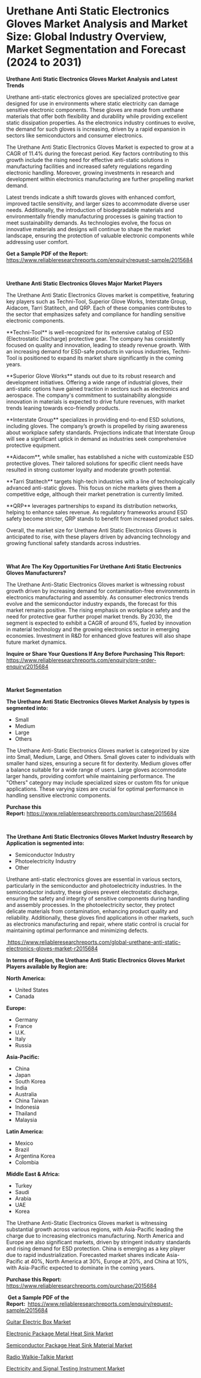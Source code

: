 <p><h1>Urethane Anti Static Electronics Gloves Market Analysis and Market Size: Global Industry Overview, Market Segmentation and Forecast (2024 to 2031)</h1></p><p><strong>Urethane Anti Static Electronics Gloves Market Analysis and Latest Trends</strong></p>
<p><p>Urethane anti-static electronics gloves are specialized protective gear designed for use in environments where static electricity can damage sensitive electronic components. These gloves are made from urethane materials that offer both flexibility and durability while providing excellent static dissipation properties. As the electronics industry continues to evolve, the demand for such gloves is increasing, driven by a rapid expansion in sectors like semiconductors and consumer electronics.</p><p>The Urethane Anti Static Electronics Gloves Market is expected to grow at a CAGR of 11.4% during the forecast period. Key factors contributing to this growth include the rising need for effective anti-static solutions in manufacturing facilities and increased safety regulations regarding electronic handling. Moreover, growing investments in research and development within electronics manufacturing are further propelling market demand.</p><p>Latest trends indicate a shift towards gloves with enhanced comfort, improved tactile sensitivity, and larger sizes to accommodate diverse user needs. Additionally, the introduction of biodegradable materials and environmentally friendly manufacturing processes is gaining traction to meet sustainability demands. As technologies evolve, the focus on innovative materials and designs will continue to shape the market landscape, ensuring the protection of valuable electronic components while addressing user comfort.</p></p>
<p><strong>Get a Sample PDF of the Report:&nbsp;</strong> <a href="https://www.reliableresearchreports.com/enquiry/request-sample/2015684?utm_campaign=4&utm_medium=2&utm_source=Github&utm_content=ia&utm_term=27102024&utm_id=urethane-anti-static-electronics-gloves">https://www.reliableresearchreports.com/enquiry/request-sample/2015684</a></p>
<p>&nbsp;</p>
<p><strong>Urethane Anti Static Electronics Gloves Major Market Players</strong></p>
<p><p>The Urethane Anti Static Electronics Gloves market is competitive, featuring key players such as Techni-Tool, Superior Glove Works, Interstate Group, Aidacom, Tarri Statitech, and QRP. Each of these companies contributes to the sector that emphasizes safety and compliance for handling sensitive electronic components.</p><p>**Techni-Tool** is well-recognized for its extensive catalog of ESD (Electrostatic Discharge) protective gear. The company has consistently focused on quality and innovation, leading to steady revenue growth. With an increasing demand for ESD-safe products in various industries, Techni-Tool is positioned to expand its market share significantly in the coming years.</p><p>**Superior Glove Works** stands out due to its robust research and development initiatives. Offering a wide range of industrial gloves, their anti-static options have gained traction in sectors such as electronics and aerospace. The company's commitment to sustainability alongside innovation in materials is expected to drive future revenues, with market trends leaning towards eco-friendly products.</p><p>**Interstate Group** specializes in providing end-to-end ESD solutions, including gloves. The company’s growth is propelled by rising awareness about workplace safety standards. Projections indicate that Interstate Group will see a significant uptick in demand as industries seek comprehensive protective equipment.</p><p>**Aidacom**, while smaller, has established a niche with customizable ESD protective gloves. Their tailored solutions for specific client needs have resulted in strong customer loyalty and moderate growth potential.</p><p>**Tarri Statitech** targets high-tech industries with a line of technologically advanced anti-static gloves. This focus on niche markets gives them a competitive edge, although their market penetration is currently limited.</p><p>**QRP** leverages partnerships to expand its distribution networks, helping to enhance sales revenue. As regulatory frameworks around ESD safety become stricter, QRP stands to benefit from increased product sales.</p><p>Overall, the market size for Urethane Anti Static Electronics Gloves is anticipated to rise, with these players driven by advancing technology and growing functional safety standards across industries.</p></p>
<p>&nbsp;</p>
<p><strong>What Are The Key Opportunities For Urethane Anti Static Electronics Gloves Manufacturers?</strong></p>
<p><p>The Urethane Anti-Static Electronics Gloves market is witnessing robust growth driven by increasing demand for contamination-free environments in electronics manufacturing and assembly. As consumer electronics trends evolve and the semiconductor industry expands, the forecast for this market remains positive. The rising emphasis on workplace safety and the need for protective gear further propel market trends. By 2030, the segment is expected to exhibit a CAGR of around 6%, fueled by innovation in material technology and the growing electronics sector in emerging economies. Investment in R&D for enhanced glove features will also shape future market dynamics.</p></p>
<p><strong>Inquire or Share Your Questions If Any Before Purchasing This Report:</strong> <a href="https://www.reliableresearchreports.com/enquiry/pre-order-enquiry/2015684?utm_campaign=4&utm_medium=2&utm_source=Github&utm_content=ia&utm_term=27102024&utm_id=urethane-anti-static-electronics-gloves">https://www.reliableresearchreports.com/enquiry/pre-order-enquiry/2015684</a></p>
<p>&nbsp;</p>
<p><strong>Market Segmentation</strong></p>
<p><strong>The Urethane Anti Static Electronics Gloves Market Analysis by types is segmented into:</strong></p>
<p><ul><li>Small</li><li>Medium</li><li>Large</li><li>Others</li></ul></p>
<p><p>The Urethane Anti-Static Electronics Gloves market is categorized by size into Small, Medium, Large, and Others. Small gloves cater to individuals with smaller hand sizes, ensuring a secure fit for dexterity. Medium gloves offer a balance suitable for a wide range of users. Large gloves accommodate larger hands, providing comfort while maintaining performance. The "Others" category may include specialized sizes or custom fits for unique applications. These varying sizes are crucial for optimal performance in handling sensitive electronic components.</p></p>
<p><strong>Purchase this Report:&nbsp;</strong><a href="https://www.reliableresearchreports.com/purchase/2015684?utm_campaign=4&utm_medium=2&utm_source=Github&utm_content=ia&utm_term=27102024&utm_id=urethane-anti-static-electronics-gloves">https://www.reliableresearchreports.com/purchase/2015684</a></p>
<p>&nbsp;</p>
<p><strong>The Urethane Anti Static Electronics Gloves Market Industry Research by Application is segmented into:</strong></p>
<p><ul><li>Semiconductor Industry</li><li>Photoelectricity Industry</li><li>Other</li></ul></p>
<p><p>Urethane anti-static electronics gloves are essential in various sectors, particularly in the semiconductor and photoelectricity industries. In the semiconductor industry, these gloves prevent electrostatic discharge, ensuring the safety and integrity of sensitive components during handling and assembly processes. In the photoelectricity sector, they protect delicate materials from contamination, enhancing product quality and reliability. Additionally, these gloves find applications in other markets, such as electronics manufacturing and repair, where static control is crucial for maintaining optimal performance and minimizing defects.</p></p>
<p><a href="https://www.reliableresearchreports.com/global-urethane-anti-static-electronics-gloves-market-r2015684?utm_campaign=4&utm_medium=2&utm_source=Github&utm_content=ia&utm_term=27102024&utm_id=urethane-anti-static-electronics-gloves">&nbsp;https://www.reliableresearchreports.com/global-urethane-anti-static-electronics-gloves-market-r2015684</a></p>
<p><strong>In terms of Region, the Urethane Anti Static Electronics Gloves Market Players available by Region are:</strong></p>
<p>
    <p> <strong> North America: </strong>
        <ul>
            <li>United States</li>
            <li>Canada</li>
        </ul>
        </p> 
    <p> <strong> Europe: </strong>
        <ul>
            <li>Germany</li>
            <li>France</li>
            <li>U.K.</li>
            <li>Italy</li>
            <li>Russia</li>
        </ul>
        </p> 
    <p> <strong> Asia-Pacific: </strong>
        <ul>
            <li>China</li>
            <li>Japan</li>
            <li>South Korea</li>
            <li>India</li>
            <li>Australia</li>
            <li>China Taiwan</li>
            <li>Indonesia</li>
            <li>Thailand</li>
            <li>Malaysia</li>
        </ul>
        </p> 
    <p> <strong> Latin America: </strong>
        <ul>
            <li>Mexico</li>
            <li>Brazil</li>
            <li>Argentina Korea</li>
            <li>Colombia</li>
        </ul>
        </p> 
    <p> <strong> Middle East & Africa: </strong>
        <ul>
            <li>Turkey</li>
            <li>Saudi</li>
            <li>Arabia</li>
            <li>UAE</li>
            <li>Korea</li>
        </ul>
    </p>
    </p>
<p><p>The Urethane Anti-Static Electronics Gloves market is witnessing substantial growth across various regions, with Asia-Pacific leading the charge due to increasing electronics manufacturing. North America and Europe are also significant markets, driven by stringent industry standards and rising demand for ESD protection. China is emerging as a key player due to rapid industrialization. Forecasted market shares indicate Asia-Pacific at 40%, North America at 30%, Europe at 20%, and China at 10%, with Asia-Pacific expected to dominate in the coming years.</p></p>
<p><strong>Purchase this Report: </strong><a href="https://www.reliableresearchreports.com/purchase/2015684?utm_campaign=4&utm_medium=2&utm_source=Github&utm_content=ia&utm_term=27102024&utm_id=urethane-anti-static-electronics-gloves">https://www.reliableresearchreports.com/purchase/2015684</a></p>
<p>&nbsp;<strong>Get a Sample PDF of the Report:&nbsp;&nbsp;</strong><a href="https://www.reliableresearchreports.com/enquiry/request-sample/2015684?utm_campaign=4&utm_medium=2&utm_source=Github&utm_content=ia&utm_term=27102024&utm_id=urethane-anti-static-electronics-gloves">https://www.reliableresearchreports.com/enquiry/request-sample/2015684</a></p>
<p><strong></strong></p>
<p><p><a href="https://www.linkedin.com/pulse/global-guitar-electric-box-market-forecast-2024-2031-trends-4exzc?utm_campaign=4&utm_medium=2&utm_source=Github&utm_content=ia&utm_term=27102024&utm_id=urethane-anti-static-electronics-gloves">Guitar Electric Box Market</a></p><p><a href="https://github.com/WayneHopkins413/Market-Research-Report-List-1/blob/main/electronic-package-metal-heat-sink-market.md?utm_campaign=4&utm_medium=2&utm_source=Github&utm_content=ia&utm_term=27102024&utm_id=urethane-anti-static-electronics-gloves">Electronic Package Metal Heat Sink Market</a></p><p><a href="https://github.com/Armeladukagjini693/Market-Research-Report-List-1/blob/main/semiconductor-package-heat-sink-material-market.md?utm_campaign=4&utm_medium=2&utm_source=Github&utm_content=ia&utm_term=27102024&utm_id=urethane-anti-static-electronics-gloves">Semiconductor Package Heat Sink Material Market</a></p><p><a href="https://issuu.com/reportprime-2/docs/radio-walkie-talkie-market-size-203_21624d74ae14dd?utm_campaign=4&utm_medium=2&utm_source=Github&utm_content=ia&utm_term=27102024&utm_id=urethane-anti-static-electronics-gloves">Radio Walkie-Talkie Market</a></p><p><a href="https://issuu.com/reportprime-2/docs/electricity-and-signal-testing-inst_17983164f9116a?utm_campaign=4&utm_medium=2&utm_source=Github&utm_content=ia&utm_term=27102024&utm_id=urethane-anti-static-electronics-gloves">Electricity and Signal Testing Instrument Market</a></p></p>